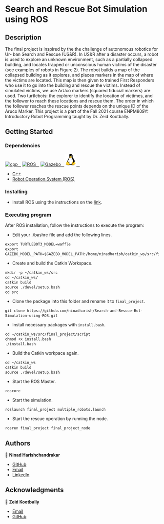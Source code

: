 # Search and Rescue Bot Simulation using ROS

## Description

The final project is inspired by the the challenge of autonomous robotics for Ur- ban Search and Rescue (US&R). In US&R after a disaster occurs, a robot is used to explore an unknown environment, such as a partially collapsed building, and locates trapped or unconscious human victims of the disaster (see examples of robots in Figure 2). The robot builds a map of the collapsed building as it explores, and places markers in the map of where the victims are located. This map is then given to trained First Responders who use it to go into the building and rescue the victims. Instead of simulated victims, we use ArUco markers (squared fiducial markers) are used. Two turtlebots: the explorer to identify the location of victimes, and the follower to reach these locations and rescue them. The order in which the follower reaches the rescue points depends on the unique ID of the Aruco Marker. This project is a part of the Fall 2021 course ENPM809Y: Introductory Robot Programming taught by Dr. Zeid Kootbally.


## Getting Started

### Dependencies

<p align="left"> 
<a href="https://www.cplusplus.com/" target="_blank" rel="noreferrer"> <img src="https://upload.wikimedia.org/wikipedia/commons/thumb/1/18/ISO_C%2B%2B_Logo.svg/800px-ISO_C%2B%2B_Logo.svg.png" alt="cpp" width="40" height="40"/> &ensp;</a>
<a href="https://www.ros.org/" target="_blank" rel="noreferrer"> <img align="bottom" src="https://upload.wikimedia.org/wikipedia/commons/b/bb/Ros_logo.svg" alt="ROS" width="70" height="40"/> &ensp;</a>
<a href="https://gazebosim.org/" target="_blank" rel="noreferrer"> <img align="bottom" src="https://upload.wikimedia.org/wikipedia/en/thumb/5/5e/Gazebo_logo_without_text.svg/300px-Gazebo_logo_without_text.svg.png?20150715002113" alt="Gazebo" width="60" height="50"/>&ensp; </a>
<a href="https://www.linux.org/" target="_blank" rel="noreferrer"> <img src="https://raw.githubusercontent.com/devicons/devicon/master/icons/linux/linux-original.svg" alt="linux" width="40" height="40"/> &ensp;</a>

* [C++](https://www.cplusplus.com/)
* [Robot Operation System (ROS)](http://wiki.ros.org/)

### Installing

* Install ROS using the instructions on the [link](http://wiki.ros.org/Installation/Ubuntu).

### Executing program

After ROS installation, follow the instructions to execute the program:

* Edit your ./bashrc file and add the following lines.
```
export TURTLEBOT3_MODEL=waffle
export GAZEBO_MODEL_PATH=$GAZEBO_MODEL_PATH:/home/ninadharish/catkin_ws/src/final_project/models
```

* Create and build the Catkin Workspace.
```
mkdir -p ~/catkin_ws/src
cd ~/catkin_ws/
catkin build
source ./devel/setup.bash
cd src
```

* Clone the package into this folder and rename it to `final_project`.
```
git clone https://github.com/ninadharish/Search-and-Rescue-Bot-Simulation-using-ROS.git
```

* Install necessary packages with `install.bash`.
```
cd ~/catkin_ws/src/final_project/script
chmod +x install.bash
./install.bash
```

* Build the Catkin workpace again.
```
cd ~/catkin_ws
catkin build
source ./devel/setup.bash
```

* Start the ROS Master.
```
roscore
```

* Start the simulation.
```
roslaunch final_project multiple_robots.launch
```

* Start the rescue operation by running the node.
```
rosrun final_project final_project_node
```


## Authors

👤 **Ninad Harishchandrakar**

* [GitHub](https://github.com/ninadharish)
* [Email](mailto:ninad.harish@gmail.com)
* [LinkedIn](https://linkedin.com/in/ninadharish)


## Acknowledgments

👤 **Zeid Kootbally**

* [Email](mailto:zeidk@umd.edu)
* [GitHub](https://github.com/zeidk)
